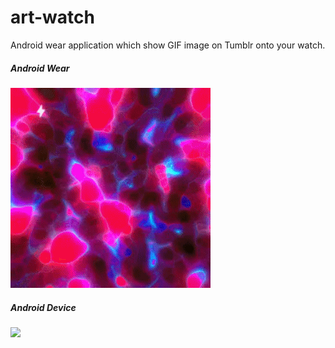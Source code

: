 # art-watch
Android wear application which show GIF image on Tumblr onto your watch.

##### Android Wear
![](art/wear.gif)  
##### Android Device
![](art/android.gif)
